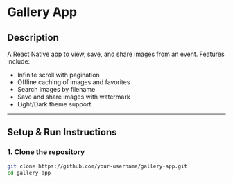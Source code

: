 # Gallery App

## Description
A React Native app to view, save, and share images from an event. Features include:

- Infinite scroll with pagination
- Offline caching of images and favorites
- Search images by filename
- Save and share images with watermark
- Light/Dark theme support

---

## Setup & Run Instructions

### 1. Clone the repository
```bash
git clone https://github.com/your-username/gallery-app.git
cd gallery-app
